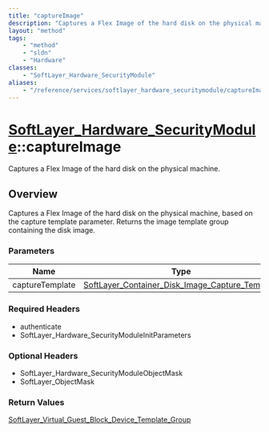 ```yaml
---
title: "captureImage"
description: "Captures a Flex Image of the hard disk on the physical machine, based on the capture template parameter. Returns the ima... "
layout: "method"
tags:
    - "method"
    - "sldn"
    - "Hardware"
classes:
    - "SoftLayer_Hardware_SecurityModule"
aliases:
    - "/reference/services/softlayer_hardware_securitymodule/captureImage"
---
```

# [SoftLayer_Hardware_SecurityModule](/reference/services/SoftLayer_Hardware_SecurityModule)::captureImage

Captures a Flex Image of the hard disk on the physical machine.


## Overview 
Captures a Flex Image of the hard disk on the physical machine, based on the capture template parameter. Returns the image template group containing the disk image. 

### Parameters 
|Name | Type | Description |
| --- | --- | --- |
|captureTemplate| <a href='/reference/datatypes/SoftLayer_Container_Disk_Image_Capture_Template'>SoftLayer_Container_Disk_Image_Capture_Template </a>| |


### Required Headers
* authenticate
* SoftLayer_Hardware_SecurityModuleInitParameters

### Optional Headers
* SoftLayer_Hardware_SecurityModuleObjectMask
* SoftLayer_ObjectMask

### Return Values
<a href='/reference/datatypes/SoftLayer_Virtual_Guest_Block_Device_Template_Group'>SoftLayer_Virtual_Guest_Block_Device_Template_Group </a>

